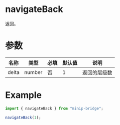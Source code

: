 # navigateBack

返回。

# 参数

| 名称  | 类型   | 必填 | 默认值 | 说明         |
| ----- | ------ | ---- | ------ | ------------ |
| delta | number | 否   | 1      | 返回的层级数 |

# Example

```typescript
import { navigateBack } from "minip-bridge";

navigateBack(1);
```
